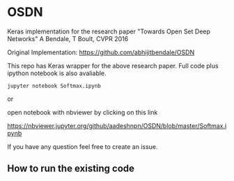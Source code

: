 # OSDN
Keras implementation for the research paper "Towards Open Set Deep Networks" A Bendale, T Boult, CVPR 2016

Original Implementation: https://github.com/abhijitbendale/OSDN

This repo has Keras wrapper for the above research paper. Full code plus ipython notebook is also avaliable.

```
jupyter notebook Softmax.ipynb
```
or

open notebook with nbviewer by clicking on this link

https://nbviewer.jupyter.org/github/aadeshnpn/OSDN/blob/master/Softmax.ipynb

If you have any question feel free to create an issue.

## How to run the existing code